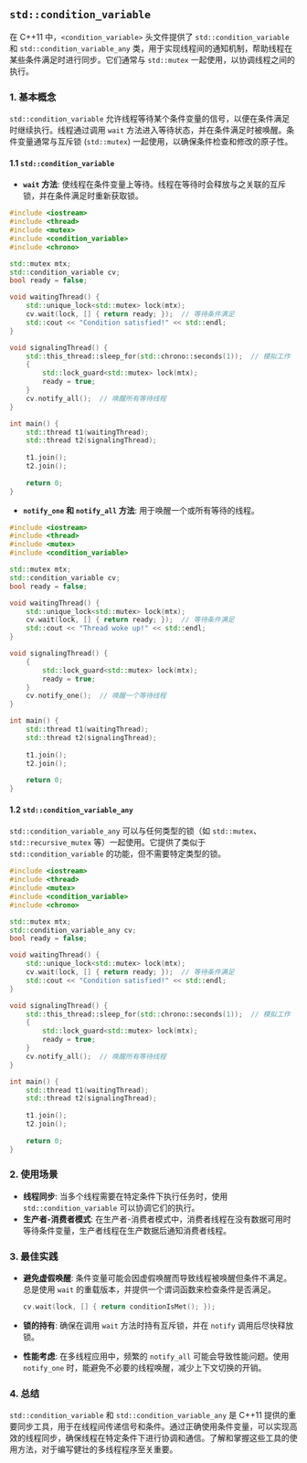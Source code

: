 ## `std::condition_variable`

在 C++11 中，`<condition_variable>` 头文件提供了 `std::condition_variable` 和 `std::condition_variable_any` 类，用于实现线程间的通知机制，帮助线程在某些条件满足时进行同步。它们通常与 `std::mutex` 一起使用，以协调线程之间的执行。

### 1. **基本概念**

`std::condition_variable` 允许线程等待某个条件变量的信号，以便在条件满足时继续执行。线程通过调用 `wait` 方法进入等待状态，并在条件满足时被唤醒。条件变量通常与互斥锁 (`std::mutex`) 一起使用，以确保条件检查和修改的原子性。

#### 1.1 `std::condition_variable`

- **`wait` 方法**: 使线程在条件变量上等待。线程在等待时会释放与之关联的互斥锁，并在条件满足时重新获取锁。

```cpp
#include <iostream>
#include <thread>
#include <mutex>
#include <condition_variable>
#include <chrono>

std::mutex mtx;
std::condition_variable cv;
bool ready = false;

void waitingThread() {
    std::unique_lock<std::mutex> lock(mtx);
    cv.wait(lock, [] { return ready; });  // 等待条件满足
    std::cout << "Condition satisfied!" << std::endl;
}

void signalingThread() {
    std::this_thread::sleep_for(std::chrono::seconds(1));  // 模拟工作
    {
        std::lock_guard<std::mutex> lock(mtx);
        ready = true;
    }
    cv.notify_all();  // 唤醒所有等待线程
}

int main() {
    std::thread t1(waitingThread);
    std::thread t2(signalingThread);
    
    t1.join();
    t2.join();
    
    return 0;
}
```

- **`notify_one` 和 `notify_all` 方法**: 用于唤醒一个或所有等待的线程。

```cpp
#include <iostream>
#include <thread>
#include <mutex>
#include <condition_variable>

std::mutex mtx;
std::condition_variable cv;
bool ready = false;

void waitingThread() {
    std::unique_lock<std::mutex> lock(mtx);
    cv.wait(lock, [] { return ready; });  // 等待条件满足
    std::cout << "Thread woke up!" << std::endl;
}

void signalingThread() {
    {
        std::lock_guard<std::mutex> lock(mtx);
        ready = true;
    }
    cv.notify_one();  // 唤醒一个等待线程
}

int main() {
    std::thread t1(waitingThread);
    std::thread t2(signalingThread);
    
    t1.join();
    t2.join();
    
    return 0;
}
```

#### 1.2 `std::condition_variable_any`

`std::condition_variable_any` 可以与任何类型的锁（如 `std::mutex`、`std::recursive_mutex` 等）一起使用。它提供了类似于 `std::condition_variable` 的功能，但不需要特定类型的锁。

```cpp
#include <iostream>
#include <thread>
#include <mutex>
#include <condition_variable>
#include <chrono>

std::mutex mtx;
std::condition_variable_any cv;
bool ready = false;

void waitingThread() {
    std::unique_lock<std::mutex> lock(mtx);
    cv.wait(lock, [] { return ready; });  // 等待条件满足
    std::cout << "Condition satisfied!" << std::endl;
}

void signalingThread() {
    std::this_thread::sleep_for(std::chrono::seconds(1));  // 模拟工作
    {
        std::lock_guard<std::mutex> lock(mtx);
        ready = true;
    }
    cv.notify_all();  // 唤醒所有等待线程
}

int main() {
    std::thread t1(waitingThread);
    std::thread t2(signalingThread);
    
    t1.join();
    t2.join();
    
    return 0;
}
```

### 2. **使用场景**

- **线程同步**: 当多个线程需要在特定条件下执行任务时，使用 `std::condition_variable` 可以协调它们的执行。
- **生产者-消费者模式**: 在生产者-消费者模式中，消费者线程在没有数据可用时等待条件变量，生产者线程在生产数据后通知消费者线程。

### 3. **最佳实践**

- **避免虚假唤醒**: 条件变量可能会因虚假唤醒而导致线程被唤醒但条件不满足。总是使用 `wait` 的重载版本，并提供一个谓词函数来检查条件是否满足。
  
  ```cpp
  cv.wait(lock, [] { return conditionIsMet(); });
  ```

- **锁的持有**: 确保在调用 `wait` 方法时持有互斥锁，并在 `notify` 调用后尽快释放锁。

- **性能考虑**: 在多线程应用中，频繁的 `notify_all` 可能会导致性能问题。使用 `notify_one` 时，能避免不必要的线程唤醒，减少上下文切换的开销。

### 4. **总结**

`std::condition_variable` 和 `std::condition_variable_any` 是 C++11 提供的重要同步工具，用于在线程间传递信号和条件。通过正确使用条件变量，可以实现高效的线程同步，确保线程在特定条件下进行协调和通信。了解和掌握这些工具的使用方法，对于编写健壮的多线程程序至关重要。